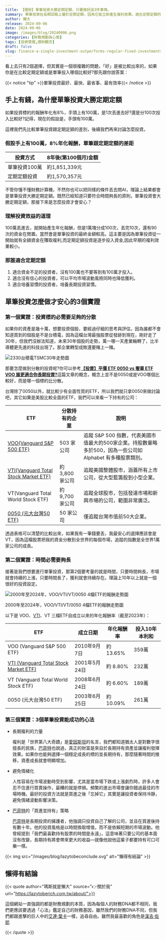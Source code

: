 ```yaml
---
title: 【理財】單筆投資大勝定期定額，只要做好這3件事情。
summary: 單筆投資在長期回報上優於定期定額，因為它能立即產生複利效果。適合定期定額的投資者包括資金不足者、缺乏信心者和希望培養長期投資習慣者。成功的單筆投資需確保資產分散、投資時間長且避免情緒化，並可參考巴菲特的長期持有策略。
author: 懶大
release: 2024-09-06
date: 2024-09-06
image: /images/blog/20240906.png
categories: [財務規劃與心態]
tags: [投資管理,理財觀念]
draft: false
slug: finance-a-single-investment-outperforms-regular-fixed-investments-as-long-as-you-do-these-3-things-well
---
```

看上去只有2個選擇，但其實是一個很複雜的問題，「好」是被比較出來的，如果你是在比較定期定額或是單筆投入哪個比較好?那先跟你說答案：

{{< notice "tip" >}}單筆投資最好、最快、最省事、最有效率{{< /notice >}}

## 手上有錢，為什麼單筆投資大勝定期定額

如果投資標的的報酬年化有8%，手頭上有100萬，是1次丟進去好?還是分100次投入比較好?記得，現在的假設是，手頭有100萬。

這裡我們先比較單筆投資跟定期定額的差別，後續我們再來討論怎麼投資。

### 假設手上有100萬，8%年化報酬，單筆跟定期定額的差距

| 投資方式 | 8年後(第100個月)金額 |
| --- | --- |
| 單筆投資100萬 | 約1,851,339元 |
| 定期定額投資 | 約1,570,357元 |

不管你懂不懂財務計算機，不然你也可以把同樣的條件丟去問AI，理論上結果都會是單筆投資大勝定期定額。既然已經知道只要符合時間夠長的原則，單筆投資會大勝定期定額，那接下來是怎麼投資才會安心？

### 理解投資效益的道理

100萬丟進去，就開始產生年化報酬，但是1萬塊分成100次，丟完10次，還有90次的資金在閒置。當然會是單筆投資的最終金額較高。這主要是因為單筆投資從一開始就有全額資金在賺取複利,而定期定額投資是逐步投入資金,因此早期的複利效果較小。

### 那誰適合定期定額

1. 適合資金不足的投資者，沒有100萬也不要等到有100萬才投入。
2. 適合沒有信心的投資者，可以平均市場波動風險同時也降低獲利。
3. 適合培養習慣的投資者，培養長期投資習慣。

## 單筆投資怎麼做才安心的3個實證

### 第一個實證：投資標的必需要足夠的分散

如果你的資產是幾十萬，想要投資個股，要經過仔細的思考與評估，因為誰都不會知道買到的個股是不是台積電，因為這檔台灣最強股票從發跡到現在，剛好走了30年，但我們沒辦法知道，未來30年個股的走勢，萬一哪一天產業輪轉了，比半導體更先進的科技出現了。那企業轉型成敗還要賭上一賭。

![2330台積電TSMC30年走勢圖](images/blog/20240906_1.png)

那要怎麼做到分散的投資呢?你可以參考[**【投資】平價 ETF 0050 vs 奢華 ETF VOO 誰更適合你長期投資?**](https://lazytoberich.com.tw/blog/investing-affordable-vs-luxury-etf-comparison/)這篇文章的概念，概念上並不是0050或是VOO哪個比較好，而是哪一個標的比分散。

台灣除了0050以外，就比較少有全面性質的ETF，所以我們就只拿0050來做討論吧，其它如果是美股比較全面的ETF，我們可以來看一下持有的公司：

| ETF | 分散持有的企業 |  說明 |
| --- | --- | --- |
|[ VOO(Vanguard S&P 500 ETF) ](https://lazytoberich.com.tw/blog/investing-affordable-vs-luxury-etf-comparison/)| 503 家公司 | 追蹤 S&P 500 指數，代表美國市值最大的500家企業。持股數量略多於500，因為一些公司如 Alphabet 有多種股票類別。 |
| [VTI(Vanguard Total Stock Market ETF)](https://lazytoberich.com.tw/blog/investment2024-complete-analysis-of-vti-who-is-suitable-for-investing-in-vti/) | 約 3,800 家公司 | 追蹤美國整體股市，涵蓋所有上市公司，從大型藍籌股到小型企業。 |
| VT(Vanguard Total World Stock ETF) | 約 9,700 家公司 | 追蹤全球股市，包括發達市場和新興市場的公司，範圍非常廣泛。 |
| [0050 (元大台灣50 ETF)](https://lazytoberich.com.tw/blog/investing-affordable-vs-luxury-etf-comparison/) | 50 家公司 | 僅追蹤台灣市值前50大企業。 |

透過表格可以清楚的比較出來，如果我有一筆錢要丟，我最安心的選擇應該會是VT，因為這檔股票把我的資金分散到全世界的每個市場，追蹤的指數是全世界1萬家公司的成長。

### 第二個實證：時間必需要夠長

接著是我們想要進行單筆投資，那第2個要考量的就是時間，只要時間夠長，市場就會持續的上漲，只要時間長了，獲利就會持續存在。理論上10年以上就是一個很好的投資設定。

![2000年至2024年，VOO/VTI/VT/0050 4檔ETF的報酬走勢圖](images/blog/20240906_2.png)

2000年至2024年，VOO/VTI/VT/0050 4檔ETF的報酬走勢圖

以下是 VOO、[VTI](https://lazytoberich.com.tw/blog/investment2024-complete-analysis-of-vti-who-is-suitable-for-investing-in-vti/)、VT 三檔ETF自成立以來的年化報酬率（截至2023年）：

| ETF | 成立日期 | 年化報酬率 | 投入10年本利和 |
| --- | --- | --- | --- |
| VOO (Vanguard S&P 500 ETF) | 2010年9月7日 | 約 13.65% | 359萬 |
| [VTI (Vanguard Total Stock Market ETF)](https://lazytoberich.com.tw/blog/investment2024-complete-analysis-of-vti-who-is-suitable-for-investing-in-vti/) | 2001年5月24日 | 約 8.80% | 232萬 |
| VT (Vanguard Total World Stock ETF) | 2008年6月24日 | 約 6.60% | 189萬 |
| 0050 (元大台灣50 ETF) | 2003年6月25日 | 約 10.09% | 261萬 |

### 第三個實證：3個單筆投資能成功的心法

- 長期複利的力量
    
    複利是「世界第八大奇蹟」是[愛因斯坦](https://zh.wikipedia.org/zh-tw/%E9%98%BF%E5%B0%94%E4%BC%AF%E7%89%B9%C2%B7%E7%88%B1%E5%9B%A0%E6%96%AF%E5%9D%A6)的名言，我們都知道猶太人是對數字很擅長的民族，[巴菲特](https://zh.wikipedia.org/zh-tw/%E6%B2%83%E4%BC%A6%C2%B7%E5%B7%B4%E8%8F%B2%E7%89%B9)也說過，真正的財富是來自於長期持有資產並讓複利發揮效果。如果你也能夠選擇一個穩定成長的標的並長期持有，那麼隨著時間的推移，資產成長就會明顯增加。
    
- 避免情緒化
    
    人性容易在市場波動時受到影響，尤其是當市場下跌或上漲劇烈時，許多人會忍不住進行買賣操作，最糟的就是停損。頻繁的進出市場會讓你錯過最佳的市場時機。最好的投資方法就是買進之後「忘掉它」其實是讓投資者保持冷靜，避免情緒波動影響決策。
    
- [巴菲特](https://zh.wikipedia.org/zh-tw/%E6%B2%83%E4%BC%A6%C2%B7%E5%B7%B4%E8%8F%B2%E7%89%B9)的「買進並持有」策略
    
    [巴菲特](https://zh.wikipedia.org/zh-tw/%E6%B2%83%E4%BC%A6%C2%B7%E5%B7%B4%E8%8F%B2%E7%89%B9)是長期投資的擁護者，他強調只投資自己了解的公司，並且在買進後持有數十年。他的投資風格是以時間換取增值，而不是依賴短期的市場波動。他曾經提到「我們最喜歡持有股票的時間是永遠」，這意味著只要公司的基本面沒有改變，長期持有將會帶來更大的收益—就像他說他這輩子都要持有可口可樂一樣。
    

{{< img src="/images/blog/lazytobeconclude.svg" alt="懶得有結論" >}}

## 懶得有結論

{{< quote author="瑪斯就是懶大" source="👉關於我" url="https://lazytoberich.com.tw/about/">}}

這個網站一直強調的都是財務規劃的本質，因為每個人的財務DNA都不相同，我們更應該要透過「心法」鑑定自己的財務基因，雖然我們的財務DNA不同，但我們都跟進擊的巨人中的[艾連·葉卡](https://www.google.com/search?num=10&sca_esv=c873461b5e2c612f&sxsrf=ADLYWIJKiLIgWKRChyN1LKNUjHE_0695Qg:1725575847947&q=%E8%89%BE%E9%80%A3%C2%B7%E8%91%89%E5%8D%A1&stick=H4sIAAAAAAAAAONgFuLSz9U3SC-pSEkyUuIGsQ0Nk82MKvK09DPKrfST83NyUpNLMvPzgMzczOT4pPz87Pji1KLM1GKr3MTMPIXkjMSixOSS1KJFrHwvOve9bFh8aPuLiZ1PexcCAFAFlKpdAAAA&sa=X&sqi=2&ved=2ahUKEwjqrcz77qyIAxXgQPUHHWxaGcwQ9OUBegQIQBAD)一樣，追尋自由。雖然我最喜歡的角色是[漢吉·佐耶](https://www.google.com/search?num=10&sca_esv=c873461b5e2c612f&sxsrf=ADLYWIJKiLIgWKRChyN1LKNUjHE_0695Qg:1725575847947&q=%E6%BC%A2%E5%90%89%C2%B7%E4%BD%90%E8%80%B6&stick=H4sIAAAAAAAAAONgFuLSz9U3SC-pSEkyUuLVT9c3NEwyrygqNzcw1tLPKLfST87PyUlNLsnMzwMyczOT45Py87Pji1OLMlOLrXITM_MUkjMSixKTS1KLFrHyPduz6OmEzkPbn-yd8KJhGwDKszW5XwAAAA&sa=X&sqi=2&ved=2ahUKEwjqrcz77qyIAxXgQPUHHWxaGcwQ9OUBegQIQBAJ)

{{< /quote >}}
